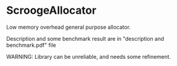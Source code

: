 # ScroogeAllocator
Low memory overhead general purpose allocator.

Description and some benchmark result are in "description and benchmark.pdf" file 

WARNING: Library can be unreliable, and needs some refinement.
